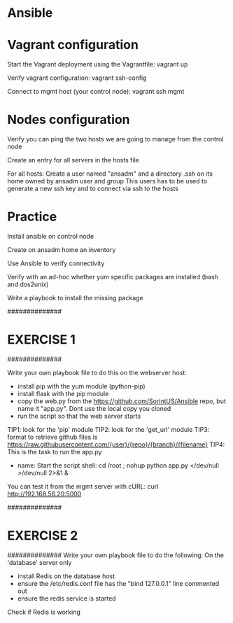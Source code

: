 # Ansible

# Vagrant configuration
Start the Vagrant deployment using the Vagrantfile:
vagrant up

Verify vagrant configuration:
vagrant ssh-config

Connect to mgmt host (your control node):
vagrant ssh mgmt

# Nodes configuration
Verify you can ping the two hosts we are going to manage from the control node

Create an entry for all servers in the hosts file

For all hosts:
Create a user named "ansadm" and a directory .ssh on its home owned by ansadm user and group
This users has to be used to generate a new ssh key and to connect via ssh to the hosts

# Practice

Install ansible on control node

Create on ansadm home an inventory

Use Ansible to verify connectivity

Verify with an ad-hoc whether yum specific packages are installed (bash and dos2unix)

Write a playbook to install the missing package


##############
# EXERCISE 1 #
##############

Write your own playbook file to do this on the webserver host:

- install pip with the yum module (python-pip)
- install flask with the pip module
- copy the web.py from the https://github.com/SorintUS/Ansible repo, but name it "app.py". Dont use the local copy you cloned
- run the script so that the web server starts

TIP1: look for the 'pip' module
TIP2: look for the 'get_url' module
TIP3: format to retrieve github files is https://raw.githubusercontent.com/{user}/{repo}/{branch}/{filename}
TIP4: This is the task to run the app.py

  - name: Start the script
    shell: cd /root ;  nohup python app.py </dev/null >/dev/null 2>&1 &

You can test it from the mgmt server with cURL: curl http://192.168.56.20:5000

##############
# EXERCISE 2 #
##############
Write your own playbook file to do the following:
On the 'database' server only
 - install Redis on the database host
 - ensure the /etc/redis.conf file has the "bind 127.0.0.1" line commented out
 - ensure the redis service is started

Check if Redis is working
